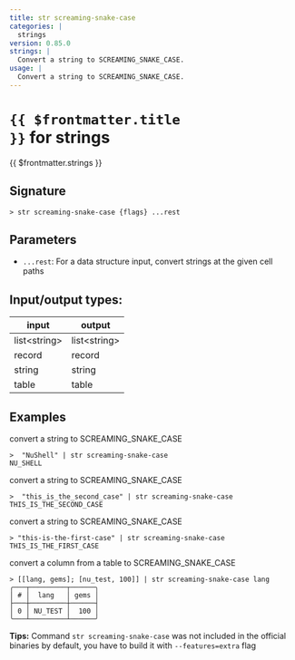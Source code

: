 ```yaml
---
title: str screaming-snake-case
categories: |
  strings
version: 0.85.0
strings: |
  Convert a string to SCREAMING_SNAKE_CASE.
usage: |
  Convert a string to SCREAMING_SNAKE_CASE.
---
```

<!-- This file is automatically generated. Please edit the command in https://github.com/nushell/nushell instead. -->

# <code>{{ $frontmatter.title }}</code> for strings

<div class='command-title'>{{ $frontmatter.strings }}</div>

## Signature

```> str screaming-snake-case {flags} ...rest```

## Parameters

 -  `...rest`: For a data structure input, convert strings at the given cell paths


## Input/output types:

| input        | output       |
| ------------ | ------------ |
| list\<string\> | list\<string\> |
| record       | record       |
| string       | string       |
| table        | table        |
## Examples

convert a string to SCREAMING_SNAKE_CASE
```nu
>  "NuShell" | str screaming-snake-case
NU_SHELL
```

convert a string to SCREAMING_SNAKE_CASE
```nu
>  "this_is_the_second_case" | str screaming-snake-case
THIS_IS_THE_SECOND_CASE
```

convert a string to SCREAMING_SNAKE_CASE
```nu
> "this-is-the-first-case" | str screaming-snake-case
THIS_IS_THE_FIRST_CASE
```

convert a column from a table to SCREAMING_SNAKE_CASE
```nu
> [[lang, gems]; [nu_test, 100]] | str screaming-snake-case lang
╭───┬─────────┬──────╮
│ # │  lang   │ gems │
├───┼─────────┼──────┤
│ 0 │ NU_TEST │  100 │
╰───┴─────────┴──────╯

```


**Tips:** Command `str screaming-snake-case` was not included in the official binaries by default, you have to build it with `--features=extra` flag
